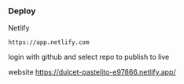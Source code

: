 ### Deploy

Netlify

```
https://app.netlify.com
```

login with github and select repo to publish to live

website https://dulcet-pastelito-e97866.netlify.app/